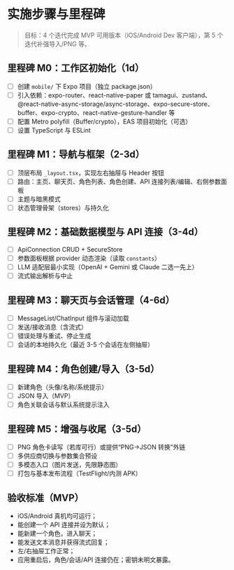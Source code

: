 # 实施步骤与里程碑

> 目标：4 个迭代完成 MVP 可用版本（iOS/Android Dev 客户端），第 5 个迭代补强导入/PNG 等。

## 里程碑 M0：工作区初始化（1d）
- [ ] 创建 `mobile/` 下 Expo 项目（独立 package.json）
- [ ] 引入依赖：expo-router、react-native-paper 或 tamagui、zustand、@react-native-async-storage/async-storage、expo-secure-store、buffer、expo-crypto、react-native-gesture-handler 等
- [ ] 配置 Metro polyfill（Buffer/crypto），EAS 项目初始化（可选）
- [ ] 设置 TypeScript 与 ESLint

## 里程碑 M1：导航与框架（2-3d）
- [ ] 顶层布局 `_layout.tsx`，实现左右抽屉与 Header 按钮
- [ ] 路由：主页、聊天页、角色列表、角色创建、API 连接列表/编辑、右侧参数面板
- [ ] 主题与暗黑模式
- [ ] 状态管理骨架（stores）与持久化

## 里程碑 M2：基础数据模型与 API 连接（3-4d）
- [ ] ApiConnection CRUD + SecureStore
- [ ] 参数面板根据 provider 动态渲染（读取 `constants`）
- [ ] LLM 适配层最小实现（OpenAI + Gemini 或 Claude 二选一先上）
- [ ] 流式输出解析与中止

## 里程碑 M3：聊天页与会话管理（4-6d）
- [ ] MessageList/ChatInput 组件与滚动加载
- [ ] 发送/接收消息（含流式）
- [ ] 错误处理与重试、停止生成
- [ ] 会话的本地持久化（最近 3-5 个会话在左侧抽屉）

## 里程碑 M4：角色创建/导入（3-5d）
- [ ] 新建角色（头像/名称/系统提示）
- [ ] JSON 导入（MVP）
- [ ] 角色关联会话与默认系统提示注入

## 里程碑 M5：增强与收尾（3-5d）
- [ ] PNG 角色卡读写（若库可行）或提供“PNG→JSON 转换”外链
- [ ] 多供应商切换与参数集合预设
- [ ] 多模态入口（图片发送，先限静态图）
- [ ] 打包与基本发布流程（TestFlight/内测 APK）

## 验收标准（MVP）
- iOS/Android 真机均可运行；
- 能创建一个 API 连接并设为默认；
- 能新建一个角色，进入聊天；
- 能发送文本消息并获得流式回复；
- 左/右抽屉工作正常；
- 应用重启后，角色/会话/API 连接仍在；密钥未明文暴露。
